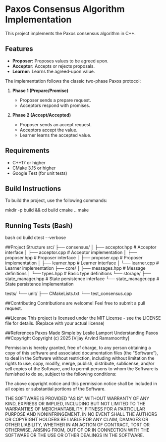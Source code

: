 # Paxos Consensus Algorithm Implementation

This project implements the Paxos consensus algorithm in C++.

## Features

* **Proposer:** Proposes values to be agreed upon.
* **Acceptor:** Accepts or rejects proposals.
* **Learner:** Learns the agreed-upon value.

The implementation follows the classic two-phase Paxos protocol:

1. **Phase 1 (Prepare/Promise)**
    * Proposer sends a prepare request.
    * Acceptors respond with promises.

2. **Phase 2 (Accept/Accepted)**
    * Proposer sends an accept request.
    * Acceptors accept the value.
    * Learner learns the accepted value.

## Requirements

* C++17 or higher
* CMake 3.15 or higher
* Google Test (for unit tests)

## Build Instructions

To build the project, use the following commands:


mkdir -p build && cd build
cmake ..
make

## Running Tests (Bash)

bash
cd build
ctest --verbose

##Project Structure
src/
├── consensus/
│   ├── acceptor.hpp      # Acceptor interface
│   ├── acceptor.cpp      # Acceptor implementation
│   ├── proposer.hpp      # Proposer interface
│   ├── proposer.cpp      # Proposer implementation
│   ├── learner.hpp       # Learner interface
│   └── learner.cpp       # Learner implementation
├── core/
│   ├── messages.hpp      # Message definitions
│   └── types.hpp         # Basic type definitions
└── storage/
    ├── state_manager.hpp # State persistence interface
    └── state_manager.cpp # State persistence implementation

tests/
└── unit/
    ├── CMakeLists.txt
    └── test_consensus.cpp

##Contributing
Contributions are welcome! Feel free to submit a pull request.

##License
This project is licensed under the MIT License - see the LICENSE file for details. (Replace with your actual license)

##References
Paxos Made Simple by Leslie Lamport
Understanding Paxos
##Copyright
Copyright (c) 2025 [Vijay Arvind Ramamoorthy]

Permission is hereby granted, free of charge, to any person obtaining a copy
of this software and associated documentation files (the "Software"), to deal
in the Software without restriction, including without limitation the rights
to use, copy, modify, merge, publish, distribute, sublicense, and/or sell
copies of the Software, and to permit persons to whom the Software is
furnished to do so, subject to the following conditions:

The above copyright notice and this permission notice shall be included in
all copies or substantial portions of the Software.

THE SOFTWARE IS PROVIDED "AS IS", WITHOUT WARRANTY OF ANY KIND, EXPRESS OR
IMPLIED, INCLUDING BUT NOT LIMITED TO THE WARRANTIES OF MERCHANTABILITY,
FITNESS FOR A PARTICULAR PURPOSE AND NONINFRINGEMENT. IN NO EVENT SHALL THE
AUTHORS OR COPYRIGHT HOLDERS BE LIABLE FOR ANY CLAIM, DAMAGES OR OTHER
LIABILITY, WHETHER IN AN ACTION OF CONTRACT, TORT OR OTHERWISE, ARISING FROM,
OUT OF OR IN CONNECTION WITH THE SOFTWARE OR THE USE OR OTHER DEALINGS IN
THE SOFTWARE.
